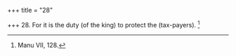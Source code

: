 +++
title = "28"

+++
28. For it is the duty (of the king) to protect the (tax-payers). [^19] 


[^19]:  Manu VII, 128.
